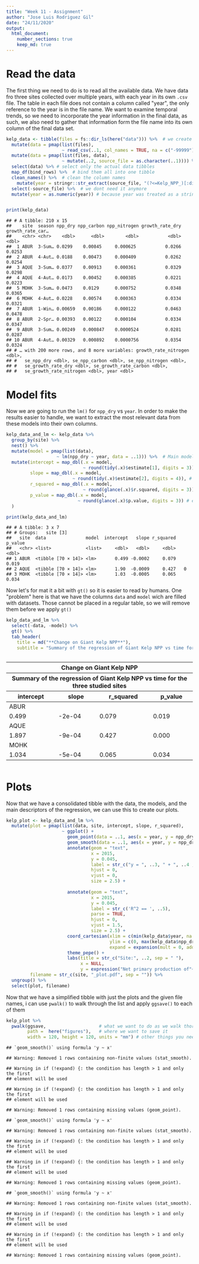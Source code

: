 ```yaml
---
title: "Week 11 - Assignment"
author: "Jose Luis Rodriguez Gil"
date: "24/11/2020"
output: 
  html_document:
    number_sections: true
    keep_md: true
---
```









# Read the data

The first thing we need to do is to read all the available data. We have data fro three sites collected over multiple years, with each year in its own `.csv` file. The table in each file does not contain a column called "year", the only reference to the year is in the file name. We want to examine temporal trends, so we need to incorporate the year information in the final data, as such, we also need to gather that information form the file name into its own column of the final data set.


```r
kelp_data <- tibble(files = fs::dir_ls(here("data"))) %>%  # we create a tibble of files in that folder
  mutate(data = pmap(list(files), 
                     ~ read_csv(..1, col_names = TRUE, na = c("-99999")))) %>%  # We load each individual file as a tibble-within-a-tibble
  mutate(data = pmap(list(files, data), 
                     ~ mutate(..2, source_file = as.character(..1)))) %>% # To each individual dataset we add the name of the file it came from (for reference)
  select(data) %>% # select only the actual data tibbles
  map_df(bind_rows) %>%  # bind them all into one tibble
  clean_names() %>%  # clean the column names 
    mutate(year = stringr::str_extract(source_file, "(?<=Kelp_NPP_)[:digit:]{4}")) %>% # extract the date using regex
  select(-source_file) %>%  # we dont need it anymore 
  mutate(year = as.numeric(year)) # because year was treated as a string, but we need it to be numeric in order to plot it.


print(kelp_data)
```

```
## # A tibble: 210 x 15
##    site  season npp_dry npp_carbon npp_nitrogen growth_rate_dry growth_rate_car…
##    <chr> <chr>    <dbl>      <dbl>        <dbl>           <dbl>            <dbl>
##  1 ABUR  3-Sum… 0.0299    0.00845     0.000625           0.0266           0.0253
##  2 ABUR  4-Aut… 0.0188    0.00473     0.000409           0.0262           0.0254
##  3 AQUE  3-Sum… 0.0377    0.00913     0.000361           0.0329           0.0298
##  4 AQUE  4-Aut… 0.0173    0.00452     0.000385           0.0221           0.0223
##  5 MOHK  3-Sum… 0.0473    0.0129      0.000752           0.0348           0.0365
##  6 MOHK  4-Aut… 0.0228    0.00574     0.000363           0.0334           0.0321
##  7 ABUR  1-Win… 0.00659   0.00186     0.000122           0.0463           0.0478
##  8 ABUR  2-Spr… 0.00393   0.00122     0.000104           0.0334           0.0347
##  9 ABUR  3-Sum… 0.00249   0.000847    0.0000524          0.0281           0.0287
## 10 ABUR  4-Aut… 0.00329   0.000892    0.0000756          0.0354           0.0324
## # … with 200 more rows, and 8 more variables: growth_rate_nitrogen <dbl>,
## #   se_npp_dry <dbl>, se_npp_carbon <dbl>, se_npp_nitrogen <dbl>,
## #   se_growth_rate_dry <dbl>, se_growth_rate_carbon <dbl>,
## #   se_growth_rate_nitrogen <dbl>, year <dbl>
```


# Model fits

Now we are going to run the `lm()` for `npp_dry` vs `year`. In order to make the results easier to handle, we want to extract the most relevant data from these models into their own columns. 


```r
kelp_data_and_lm <- kelp_data %>% 
  group_by(site) %>% 
  nest() %>% 
  mutate(model = pmap(list(data),
                   ~ lm(npp_dry ~ year, data = ..1))) %>%  # Main model fit
  mutate(intercept = map_dbl(.x = model,
                             ~ round(tidy(.x)$estimate[1], digits = 3)), # extract the intercept into its own column
         slope = map_dbl(.x = model,
                         ~ round(tidy(.x)$estimate[2], digits = 4)), # extract the slope into its own column
         r_squared = map_dbl(.x = model,
                             ~ round(glance(.x)$r.squared, digits = 3)), # extract the r_squared into its own column
         p_value = map_dbl(.x = model,
                           ~ round(glance(.x)$p.value, digits = 3)) # extract the p_value into its own column
  )

print(kelp_data_and_lm)
```

```
## # A tibble: 3 x 7
## # Groups:   site [3]
##   site  data               model  intercept   slope r_squared p_value
##   <chr> <list>             <list>     <dbl>   <dbl>     <dbl>   <dbl>
## 1 ABUR  <tibble [70 × 14]> <lm>       0.499 -0.0002     0.079   0.019
## 2 AQUE  <tibble [70 × 14]> <lm>       1.90  -0.0009     0.427   0    
## 3 MOHK  <tibble [70 × 14]> <lm>       1.03  -0.0005     0.065   0.034
```

Now let's for mat it a bit with `gt()` so it is easier to read by humans. One "problem" here is that we have the columns `data` and `model` wich are filled with datasets. Those cannot be placed in a regular table, so we will remove them before we apply `gt()`


```r
kelp_data_and_lm %>% 
  select(-data, -model) %>% 
  gt() %>% 
  tab_header(
    title = md("**Change on Giant Kelp NPP**"),
    subtitle = "Summary of the regression of Giant Kelp NPP vs time for the three studied sites")
```

<!--html_preserve--><style>html {
  font-family: -apple-system, BlinkMacSystemFont, 'Segoe UI', Roboto, Oxygen, Ubuntu, Cantarell, 'Helvetica Neue', 'Fira Sans', 'Droid Sans', Arial, sans-serif;
}

#oakapjjubi .gt_table {
  display: table;
  border-collapse: collapse;
  margin-left: auto;
  margin-right: auto;
  color: #333333;
  font-size: 16px;
  font-weight: normal;
  font-style: normal;
  background-color: #FFFFFF;
  width: auto;
  border-top-style: solid;
  border-top-width: 2px;
  border-top-color: #A8A8A8;
  border-right-style: none;
  border-right-width: 2px;
  border-right-color: #D3D3D3;
  border-bottom-style: solid;
  border-bottom-width: 2px;
  border-bottom-color: #A8A8A8;
  border-left-style: none;
  border-left-width: 2px;
  border-left-color: #D3D3D3;
}

#oakapjjubi .gt_heading {
  background-color: #FFFFFF;
  text-align: center;
  border-bottom-color: #FFFFFF;
  border-left-style: none;
  border-left-width: 1px;
  border-left-color: #D3D3D3;
  border-right-style: none;
  border-right-width: 1px;
  border-right-color: #D3D3D3;
}

#oakapjjubi .gt_title {
  color: #333333;
  font-size: 125%;
  font-weight: initial;
  padding-top: 4px;
  padding-bottom: 4px;
  border-bottom-color: #FFFFFF;
  border-bottom-width: 0;
}

#oakapjjubi .gt_subtitle {
  color: #333333;
  font-size: 85%;
  font-weight: initial;
  padding-top: 0;
  padding-bottom: 4px;
  border-top-color: #FFFFFF;
  border-top-width: 0;
}

#oakapjjubi .gt_bottom_border {
  border-bottom-style: solid;
  border-bottom-width: 2px;
  border-bottom-color: #D3D3D3;
}

#oakapjjubi .gt_col_headings {
  border-top-style: solid;
  border-top-width: 2px;
  border-top-color: #D3D3D3;
  border-bottom-style: solid;
  border-bottom-width: 2px;
  border-bottom-color: #D3D3D3;
  border-left-style: none;
  border-left-width: 1px;
  border-left-color: #D3D3D3;
  border-right-style: none;
  border-right-width: 1px;
  border-right-color: #D3D3D3;
}

#oakapjjubi .gt_col_heading {
  color: #333333;
  background-color: #FFFFFF;
  font-size: 100%;
  font-weight: normal;
  text-transform: inherit;
  border-left-style: none;
  border-left-width: 1px;
  border-left-color: #D3D3D3;
  border-right-style: none;
  border-right-width: 1px;
  border-right-color: #D3D3D3;
  vertical-align: bottom;
  padding-top: 5px;
  padding-bottom: 6px;
  padding-left: 5px;
  padding-right: 5px;
  overflow-x: hidden;
}

#oakapjjubi .gt_column_spanner_outer {
  color: #333333;
  background-color: #FFFFFF;
  font-size: 100%;
  font-weight: normal;
  text-transform: inherit;
  padding-top: 0;
  padding-bottom: 0;
  padding-left: 4px;
  padding-right: 4px;
}

#oakapjjubi .gt_column_spanner_outer:first-child {
  padding-left: 0;
}

#oakapjjubi .gt_column_spanner_outer:last-child {
  padding-right: 0;
}

#oakapjjubi .gt_column_spanner {
  border-bottom-style: solid;
  border-bottom-width: 2px;
  border-bottom-color: #D3D3D3;
  vertical-align: bottom;
  padding-top: 5px;
  padding-bottom: 6px;
  overflow-x: hidden;
  display: inline-block;
  width: 100%;
}

#oakapjjubi .gt_group_heading {
  padding: 8px;
  color: #333333;
  background-color: #FFFFFF;
  font-size: 100%;
  font-weight: initial;
  text-transform: inherit;
  border-top-style: solid;
  border-top-width: 2px;
  border-top-color: #D3D3D3;
  border-bottom-style: solid;
  border-bottom-width: 2px;
  border-bottom-color: #D3D3D3;
  border-left-style: none;
  border-left-width: 1px;
  border-left-color: #D3D3D3;
  border-right-style: none;
  border-right-width: 1px;
  border-right-color: #D3D3D3;
  vertical-align: middle;
}

#oakapjjubi .gt_empty_group_heading {
  padding: 0.5px;
  color: #333333;
  background-color: #FFFFFF;
  font-size: 100%;
  font-weight: initial;
  border-top-style: solid;
  border-top-width: 2px;
  border-top-color: #D3D3D3;
  border-bottom-style: solid;
  border-bottom-width: 2px;
  border-bottom-color: #D3D3D3;
  vertical-align: middle;
}

#oakapjjubi .gt_from_md > :first-child {
  margin-top: 0;
}

#oakapjjubi .gt_from_md > :last-child {
  margin-bottom: 0;
}

#oakapjjubi .gt_row {
  padding-top: 8px;
  padding-bottom: 8px;
  padding-left: 5px;
  padding-right: 5px;
  margin: 10px;
  border-top-style: solid;
  border-top-width: 1px;
  border-top-color: #D3D3D3;
  border-left-style: none;
  border-left-width: 1px;
  border-left-color: #D3D3D3;
  border-right-style: none;
  border-right-width: 1px;
  border-right-color: #D3D3D3;
  vertical-align: middle;
  overflow-x: hidden;
}

#oakapjjubi .gt_stub {
  color: #333333;
  background-color: #FFFFFF;
  font-size: 100%;
  font-weight: initial;
  text-transform: inherit;
  border-right-style: solid;
  border-right-width: 2px;
  border-right-color: #D3D3D3;
  padding-left: 12px;
}

#oakapjjubi .gt_summary_row {
  color: #333333;
  background-color: #FFFFFF;
  text-transform: inherit;
  padding-top: 8px;
  padding-bottom: 8px;
  padding-left: 5px;
  padding-right: 5px;
}

#oakapjjubi .gt_first_summary_row {
  padding-top: 8px;
  padding-bottom: 8px;
  padding-left: 5px;
  padding-right: 5px;
  border-top-style: solid;
  border-top-width: 2px;
  border-top-color: #D3D3D3;
}

#oakapjjubi .gt_grand_summary_row {
  color: #333333;
  background-color: #FFFFFF;
  text-transform: inherit;
  padding-top: 8px;
  padding-bottom: 8px;
  padding-left: 5px;
  padding-right: 5px;
}

#oakapjjubi .gt_first_grand_summary_row {
  padding-top: 8px;
  padding-bottom: 8px;
  padding-left: 5px;
  padding-right: 5px;
  border-top-style: double;
  border-top-width: 6px;
  border-top-color: #D3D3D3;
}

#oakapjjubi .gt_striped {
  background-color: rgba(128, 128, 128, 0.05);
}

#oakapjjubi .gt_table_body {
  border-top-style: solid;
  border-top-width: 2px;
  border-top-color: #D3D3D3;
  border-bottom-style: solid;
  border-bottom-width: 2px;
  border-bottom-color: #D3D3D3;
}

#oakapjjubi .gt_footnotes {
  color: #333333;
  background-color: #FFFFFF;
  border-bottom-style: none;
  border-bottom-width: 2px;
  border-bottom-color: #D3D3D3;
  border-left-style: none;
  border-left-width: 2px;
  border-left-color: #D3D3D3;
  border-right-style: none;
  border-right-width: 2px;
  border-right-color: #D3D3D3;
}

#oakapjjubi .gt_footnote {
  margin: 0px;
  font-size: 90%;
  padding: 4px;
}

#oakapjjubi .gt_sourcenotes {
  color: #333333;
  background-color: #FFFFFF;
  border-bottom-style: none;
  border-bottom-width: 2px;
  border-bottom-color: #D3D3D3;
  border-left-style: none;
  border-left-width: 2px;
  border-left-color: #D3D3D3;
  border-right-style: none;
  border-right-width: 2px;
  border-right-color: #D3D3D3;
}

#oakapjjubi .gt_sourcenote {
  font-size: 90%;
  padding: 4px;
}

#oakapjjubi .gt_left {
  text-align: left;
}

#oakapjjubi .gt_center {
  text-align: center;
}

#oakapjjubi .gt_right {
  text-align: right;
  font-variant-numeric: tabular-nums;
}

#oakapjjubi .gt_font_normal {
  font-weight: normal;
}

#oakapjjubi .gt_font_bold {
  font-weight: bold;
}

#oakapjjubi .gt_font_italic {
  font-style: italic;
}

#oakapjjubi .gt_super {
  font-size: 65%;
}

#oakapjjubi .gt_footnote_marks {
  font-style: italic;
  font-size: 65%;
}
</style>
<div id="oakapjjubi" style="overflow-x:auto;overflow-y:auto;width:auto;height:auto;"><table class="gt_table">
  <thead class="gt_header">
    <tr>
      <th colspan="4" class="gt_heading gt_title gt_font_normal" style><strong>Change on Giant Kelp NPP</strong></th>
    </tr>
    <tr>
      <th colspan="4" class="gt_heading gt_subtitle gt_font_normal gt_bottom_border" style>Summary of the regression of Giant Kelp NPP vs time for the three studied sites</th>
    </tr>
  </thead>
  <thead class="gt_col_headings">
    <tr>
      <th class="gt_col_heading gt_columns_bottom_border gt_right" rowspan="1" colspan="1">intercept</th>
      <th class="gt_col_heading gt_columns_bottom_border gt_right" rowspan="1" colspan="1">slope</th>
      <th class="gt_col_heading gt_columns_bottom_border gt_right" rowspan="1" colspan="1">r_squared</th>
      <th class="gt_col_heading gt_columns_bottom_border gt_right" rowspan="1" colspan="1">p_value</th>
    </tr>
  </thead>
  <tbody class="gt_table_body">
    <tr class="gt_group_heading_row">
      <td colspan="4" class="gt_group_heading">ABUR</td>
    </tr>
    <tr>
      <td class="gt_row gt_right">0.499</td>
      <td class="gt_row gt_right">-2e-04</td>
      <td class="gt_row gt_right">0.079</td>
      <td class="gt_row gt_right">0.019</td>
    </tr>
    <tr class="gt_group_heading_row">
      <td colspan="4" class="gt_group_heading">AQUE</td>
    </tr>
    <tr>
      <td class="gt_row gt_right">1.897</td>
      <td class="gt_row gt_right">-9e-04</td>
      <td class="gt_row gt_right">0.427</td>
      <td class="gt_row gt_right">0.000</td>
    </tr>
    <tr class="gt_group_heading_row">
      <td colspan="4" class="gt_group_heading">MOHK</td>
    </tr>
    <tr>
      <td class="gt_row gt_right">1.034</td>
      <td class="gt_row gt_right">-5e-04</td>
      <td class="gt_row gt_right">0.065</td>
      <td class="gt_row gt_right">0.034</td>
    </tr>
  </tbody>
  
  
</table></div><!--/html_preserve-->

# Plots

Now that we have a consolidated tibble with the data, the models, and the main descriptors of the regression, we can use this to create our plots.


```r
kelp_plot <- kelp_data_and_lm %>% 
  mutate(plot = pmap(list(data, site, intercept, slope, r_squared),
                     ~ ggplot() +
                       geom_point(data = ..1, aes(x = year, y = npp_dry), alpha = 0.4, stroke = 0) +
                       geom_smooth(data = ..1, aes(x = year, y = npp_dry), method = "lm", colour = "grey20", size = 0.3) +
                       annotate(geom = "text",
                                x = 2015,
                                y = 0.045,
                                label = str_c("y = ", ..3, " + ", ..4 ,"x", sep = ""),
                                hjust = 0,
                                vjust = 0,
                                size = 2.5) +
                       
                       annotate(geom = "text",
                                x = 2015,
                                y = 0.045,
                                label = str_c('R^2 == ', ..5),
                                parse = TRUE,
                                hjust = 0,
                                vjust = 1.5, 
                                size = 2.5) +
                       coord_cartesian(xlim = c(min(kelp_data$year, na.rm = TRUE), max(kelp_data$year, na.rm = TRUE)),
                                       ylim = c(0, max(kelp_data$npp_dry, na.rm = TRUE)),
                                       expand = expansion(mult = 0, add = 0)) +
                       theme_pepe() +
                       labs(title = str_c("Site:", ..2, sep = " "),
                            x = NULL,
                            y = expression("Net primary production of"~italic("M. pyrifera")~ "dry mass" ~(kg~.~m^{-2}~.~d^{-1})))),
         filename = str_c(site, "_plot.pdf", sep = "")) %>% 
  ungroup() %>% 
  select(plot, filename)
```


Now that we have a simplified tibble with just the plots and the given file names, i can use `pwalk()` to walk through the list and apply `ggsave()` to each of them


```r
kelp_plot %>% 
  pwalk(ggsave,                    # what we want to do as we walk thorugh the object   
        path =  here("figures"),   # where we want to save it
        width = 120, height = 120, units = "mm") # other things you need for ggsave
```

```
## `geom_smooth()` using formula 'y ~ x'
```

```
## Warning: Removed 1 rows containing non-finite values (stat_smooth).
```

```
## Warning in if (!expand) {: the condition has length > 1 and only the first
## element will be used

## Warning in if (!expand) {: the condition has length > 1 and only the first
## element will be used
```

```
## Warning: Removed 1 rows containing missing values (geom_point).
```

```
## `geom_smooth()` using formula 'y ~ x'
```

```
## Warning: Removed 1 rows containing non-finite values (stat_smooth).
```

```
## Warning in if (!expand) {: the condition has length > 1 and only the first
## element will be used

## Warning in if (!expand) {: the condition has length > 1 and only the first
## element will be used
```

```
## Warning: Removed 1 rows containing missing values (geom_point).
```

```
## `geom_smooth()` using formula 'y ~ x'
```

```
## Warning: Removed 1 rows containing non-finite values (stat_smooth).
```

```
## Warning in if (!expand) {: the condition has length > 1 and only the first
## element will be used

## Warning in if (!expand) {: the condition has length > 1 and only the first
## element will be used
```

```
## Warning: Removed 1 rows containing missing values (geom_point).
```

